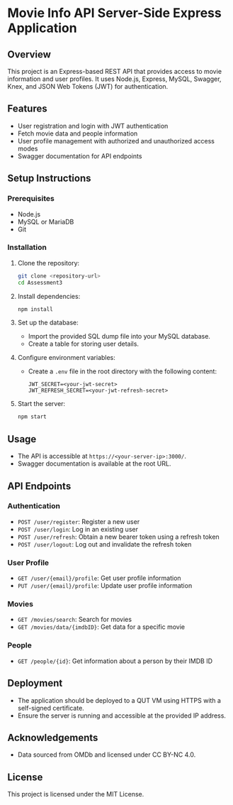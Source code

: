 # Movie Info API Server-Side Express Application

## Overview
This project is an Express-based REST API that provides access to movie information and user profiles. It uses Node.js, Express, MySQL, Swagger, Knex, and JSON Web Tokens (JWT) for authentication.

## Features
- User registration and login with JWT authentication
- Fetch movie data and people information
- User profile management with authorized and unauthorized access modes
- Swagger documentation for API endpoints

## Setup Instructions
### Prerequisites
- Node.js
- MySQL or MariaDB
- Git

### Installation
1. Clone the repository:
   ```sh
   git clone <repository-url>
   cd Assessment3
   ```

2. Install dependencies:
   ```sh
   npm install
   ```

3. Set up the database:
   - Import the provided SQL dump file into your MySQL database.
   - Create a table for storing user details.

4. Configure environment variables:
   - Create a `.env` file in the root directory with the following content:
     ```
     JWT_SECRET=<your-jwt-secret>
     JWT_REFRESH_SECRET=<your-jwt-refresh-secret>
     ```

5. Start the server:
   ```sh
   npm start
   ```

## Usage
- The API is accessible at `https://<your-server-ip>:3000/`.
- Swagger documentation is available at the root URL.

## API Endpoints
### Authentication
- `POST /user/register`: Register a new user
- `POST /user/login`: Log in an existing user
- `POST /user/refresh`: Obtain a new bearer token using a refresh token
- `POST /user/logout`: Log out and invalidate the refresh token

### User Profile
- `GET /user/{email}/profile`: Get user profile information
- `PUT /user/{email}/profile`: Update user profile information

### Movies
- `GET /movies/search`: Search for movies
- `GET /movies/data/{imdbID}`: Get data for a specific movie

### People
- `GET /people/{id}`: Get information about a person by their IMDB ID

## Deployment
- The application should be deployed to a QUT VM using HTTPS with a self-signed certificate.
- Ensure the server is running and accessible at the provided IP address.

## Acknowledgements
- Data sourced from OMDb and licensed under CC BY-NC 4.0.

## License
This project is licensed under the MIT License.
